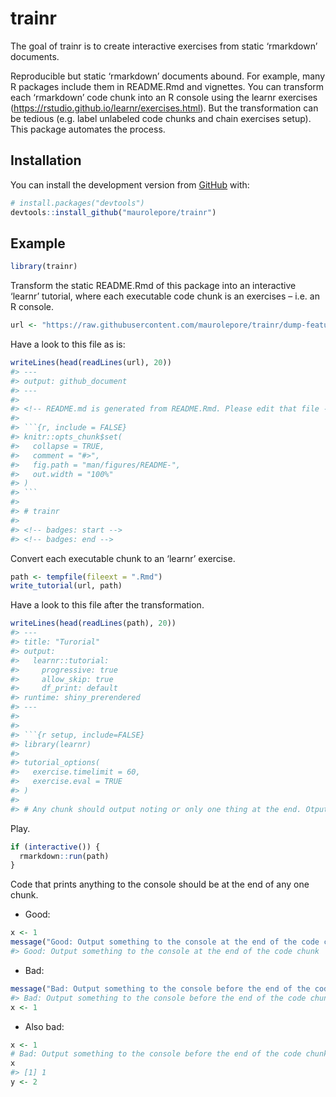 
<!-- README.md is generated from README.Rmd. Please edit that file -->

# trainr

<!-- badges: start -->

<!-- badges: end -->

The goal of trainr is to create interactive exercises from static
‘rmarkdown’ documents.

Reproducible but static ‘rmarkdown’ documents abound. For example, many
R packages include them in README.Rmd and vignettes. You can transform
each ‘rmarkdown’ code chunk into an R console using the learnr exercises
(<https://rstudio.github.io/learnr/exercises.html>). But the
transformation can be tedious (e.g. label unlabeled code chunks and
chain exercises setup). This package automates the process.

## Installation

You can install the development version from
[GitHub](https://github.com/) with:

``` r
# install.packages("devtools")
devtools::install_github("maurolepore/trainr")
```

## Example

``` r
library(trainr)
```

Transform the static README.Rmd of this package into an interactive
‘learnr’ tutorial, where each executable code chunk is an exercises –
i.e. an R console.

``` r
url <- "https://raw.githubusercontent.com/maurolepore/trainr/dump-features/README.Rmd"
```

Have a look to this file as is:

```` r
writeLines(head(readLines(url), 20))
#> ---
#> output: github_document
#> ---
#> 
#> <!-- README.md is generated from README.Rmd. Please edit that file -->
#> 
#> ```{r, include = FALSE}
#> knitr::opts_chunk$set(
#>   collapse = TRUE,
#>   comment = "#>",
#>   fig.path = "man/figures/README-",
#>   out.width = "100%"
#> )
#> ```
#> 
#> # trainr
#> 
#> <!-- badges: start -->
#> <!-- badges: end -->
````

Convert each executable chunk to an ‘learnr’ exercise.

``` r
path <- tempfile(fileext = ".Rmd")
write_tutorial(url, path)
```

Have a look to this file after the transformation.

```` r
writeLines(head(readLines(path), 20))
#> ---
#> title: "Turorial"
#> output: 
#>   learnr::tutorial:
#>     progressive: true
#>     allow_skip: true
#>     df_print: default
#> runtime: shiny_prerendered
#> ---
#> 
#> 
#> ```{r setup, include=FALSE}
#> library(learnr)
#> 
#> tutorial_options(
#>   exercise.timelimit = 60,
#>   exercise.eval = TRUE
#> )
#> 
#> # Any chunk should output noting or only one thing at the end. Otput mid-chunk
````

Play.

``` r
if (interactive()) {
  rmarkdown::run(path)
}
```

Code that prints anything to the console should be at the end of any one
chunk.

  - Good:

<!-- end list -->

``` r
x <- 1
message("Good: Output something to the console at the end of the code chunk")
#> Good: Output something to the console at the end of the code chunk
```

  - Bad:

<!-- end list -->

``` r
message("Bad: Output something to the console before the end of the code chunk")
#> Bad: Output something to the console before the end of the code chunk
x <- 1
```

  - Also bad:

<!-- end list -->

``` r
x <- 1
# Bad: Output something to the console before the end of the code chunk
x
#> [1] 1
y <- 2
```

